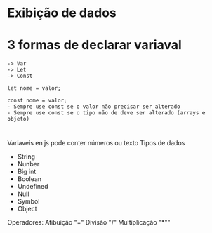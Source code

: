 
# Exibição de dados

# 3 formas de declarar variaval 

    -> Var
    -> Let
    -> Const

    let nome = valor;

    const nome = valor;
    - Sempre use const se o valor não precisar ser alterado
    - Sempre use const se o tipo não de deve ser alterado (arrays e  objeto)

#

Variaveis en js pode conter números ou texto
Tipos de dados
 - String
 - Nunber
 - Big int
 - Boolean
 - Undefined
 - Null
 - Symbol
 - Object

 Operadores: 
    Atibuição "="
    Divisão "/"
    Multiplicação "*""
    
